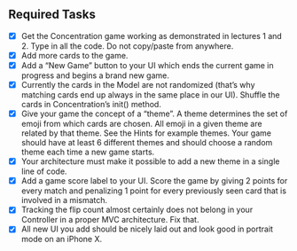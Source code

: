 ## Required Tasks

- [x] Get the Concentration game working as demonstrated in lectures 1 and 2. Type in all the code. Do not copy/paste from anywhere.
- [x] Add more cards to the game.
- [x] Add a “New Game” button to your UI which ends the current game in progress and begins a brand new game.
- [x] Currently the cards in the Model are not randomized (that’s why matching cards end up always in the same place in our UI). Shuffle the cards in Concentration’s init() method.
- [x] Give your game the concept of a “theme”. A theme determines the set of emoji from which cards are chosen. All emoji in a given theme are related by that theme. See the Hints for example themes. Your game should have at least 6 different themes and should choose a random theme each time a new game starts.
- [x] Your architecture must make it possible to add a new theme in a single line of code.
- [x] Add a game score label to your UI. Score the game by giving 2 points for every match and penalizing 1 point for every previously seen card that is involved in a mismatch.
- [x] Tracking the flip count almost certainly does not belong in your Controller in a proper MVC architecture. Fix that.
- [x] All new UI you add should be nicely laid out and look good in portrait mode on an iPhone X.